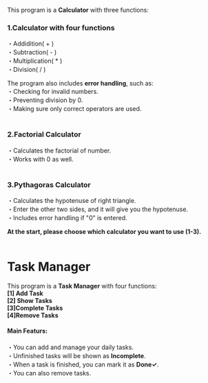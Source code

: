 This program is a **Calculator** with three functions:  
### 1.Calculator with four functions  
・Addidition( + )  
・Subtraction( - )  
・Multiplication( * )  
・Division( / )  

The program also includes **error handling**,  such as:  
・Checking for invalid numbers.  
・Preventing division by 0.  
・Making sure only correct operators are used.  
<br>
### 2.Factorial Calculator  
・Calculates the factorial of number.  
・Works with 0 as well.  
<br>
### 3.Pythagoras Calculator  
・Calculates the hypotenuse of right triangle.  
・Enter the other two sides, and it will give you the hypotenuse.  
・Includes error handling if "0" is entered.  

**At the start, please choose which calculator you want to use (1-3).**  
<br>
# Task Manager
This program is a **Task Manager** with four functions:  
**[1] Add Task**  
**[2] Show Tasks**  
**[3]Complete Tasks**  
**[4]Remove Tasks**  
#### Main Featurs:
・You can add and manage your daily tasks.  
・Unfinished tasks will be shown as **Incomplete**.  
・When a task is finished, you can mark it as **Done✓**.  
・You can also remove tasks.
